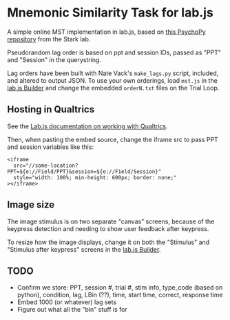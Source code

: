 # Mnemonic Similarity Task for lab.js

A simple online MST implementation in lab.js,
based on [this PsychoPy repository](https://github.com/celstark/MST) from the Stark lab.

Pseudorandom lag order is based on ppt and session IDs, passed as "PPT" and 
"Session" in the querystring.

Lag orders have been built with Nate Vack's `make_lags.py` script, included,
and altered to output JSON. To use your own orderings, load `mst.js` in the 
[lab.js Builder](https://labjs.felixhenninger.com/) and change the 
embedded `orderN.txt` files on the Trial Loop.


## Hosting in Qualtrics

See the [Lab.js documentation on working with Qualtrics](https://labjs.readthedocs.io/en/latest/learn/deploy/3a-qualtrics.html).

Then, when pasting the embed source, change the iframe src to pass PPT and 
session variables like this:

    <iframe
      src="//some-location?PPT=${e://Field/PPT}&session=${e://Field/Session}"
      style="width: 100%; min-height: 600px; border: none;"
    ></iframe>


## Image size

The image stimulus is on two separate "canvas" screens, because of the 
keypress detection and needing to show user feedback after keypress.

To resize how the image displays, change it on both the "Stimulus" and 
"Stimulus after keypress" screens in the [lab.js Builder](https://labjs.felixhenninger.com/).


## TODO

- Confirm we store:
    PPT, session #, trial #, stim info, type_code (based on python), condition, lag, LBin (??), time, start time, correct, response time
- Embed 1000 (or whatever) lag sets
- Figure out what all the "bin" stuff is for

